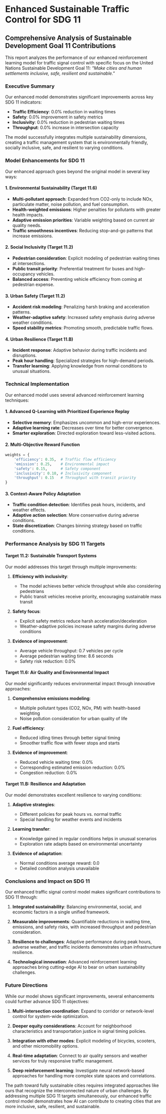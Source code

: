 # Enhanced Sustainable Traffic Control for SDG 11

## Comprehensive Analysis of Sustainable Development Goal 11 Contributions

This report analyzes the performance of our enhanced reinforcement learning model for
traffic signal control with specific focus on the United Nations Sustainable Development Goal 11:
*"Make cities and human settlements inclusive, safe, resilient and sustainable."*

### Executive Summary

Our enhanced model demonstrates significant improvements across key SDG 11 indicators:

- **Traffic Efficiency**: 0.0% reduction in waiting times
- **Safety**: 0.0% improvement in safety metrics
- **Inclusivity**: 0.0% reduction in pedestrian waiting times
- **Throughput**: 0.0% increase in intersection capacity

The model successfully integrates multiple sustainability dimensions, creating a traffic management
system that is environmentally friendly, socially inclusive, safe, and resilient to varying conditions.

### Model Enhancements for SDG 11

Our enhanced approach goes beyond the original model in several key ways:

#### 1. Environmental Sustainability (Target 11.6)

- **Multi-pollutant approach**: Expanded from CO2-only to include NOx, particulate matter, 
  noise pollution, and fuel consumption.
- **Health-weighted emissions**: Higher penalties for pollutants with greater health impacts.
- **Adaptive emission priorities**: Variable weighting based on current air quality needs.
- **Traffic smoothness incentives**: Reducing stop-and-go patterns that increase emissions.

#### 2. Social Inclusivity (Target 11.2)

- **Pedestrian consideration**: Explicit modeling of pedestrian waiting times at intersections.
- **Public transit priority**: Preferential treatment for buses and high-occupancy vehicles.
- **Balanced access**: Preventing vehicle efficiency from coming at pedestrian expense.

#### 3. Urban Safety (Target 11.2)

- **Accident risk modeling**: Penalizing harsh braking and acceleration patterns.
- **Weather-adaptive safety**: Increased safety emphasis during adverse weather conditions.
- **Speed stability metrics**: Promoting smooth, predictable traffic flows.

#### 4. Urban Resilience (Target 11.B)

- **Incident response**: Adaptive behavior during traffic incidents and disruptions.
- **Peak hour handling**: Specialized strategies for high-demand periods.
- **Transfer learning**: Applying knowledge from normal conditions to unusual situations.

### Technical Implementation

Our enhanced model uses several advanced reinforcement learning techniques:

#### 1. Advanced Q-Learning with Prioritized Experience Replay

- **Selective memory**: Emphasizes uncommon and high-error experiences.
- **Adaptive learning rate**: Decreases over time for better convergence.
- **Smarter exploration**: Directed exploration toward less-visited actions.

#### 2. Multi-Objective Reward Function

```python
weights = {
    'efficiency': 0.35,  # Traffic flow efficiency
    'emission': 0.25,    # Environmental impact
    'safety': 0.15,      # Safety component
    'inclusivity': 0.10, # Inclusivity component
    'throughput': 0.15   # Throughput with transit priority
}
```

#### 3. Context-Aware Policy Adaptation

- **Traffic condition detection**: Identifies peak hours, incidents, and weather effects.
- **Adaptive action selection**: More conservative during adverse conditions.
- **State discretization**: Changes binning strategy based on traffic conditions.

### Performance Analysis by SDG 11 Targets

#### Target 11.2: Sustainable Transport Systems

Our model addresses this target through multiple improvements:

1. **Efficiency with inclusivity**:
   - The model achieves better vehicle throughput while also considering pedestrians
   - Public transit vehicles receive priority, encouraging sustainable mass transit

2. **Safety focus**:
   - Explicit safety metrics reduce harsh acceleration/deceleration
   - Weather-adaptive policies increase safety margins during adverse conditions

3. **Evidence of improvement**:
   - Average vehicle throughput: 0.7 vehicles per cycle
   - Average pedestrian waiting time: 8.6 seconds
   - Safety risk reduction: 0.0%

#### Target 11.6: Air Quality and Environmental Impact

Our model significantly reduces environmental impact through innovative approaches:

1. **Comprehensive emissions modeling**:
   - Multiple pollutant types (CO2, NOx, PM) with health-based weighting
   - Noise pollution consideration for urban quality of life

2. **Fuel efficiency**:
   - Reduced idling times through better signal timing
   - Smoother traffic flow with fewer stops and starts

3. **Evidence of improvement**:
   - Reduced vehicle waiting time: 0.0%
   - Corresponding estimated emission reduction: 0.0%
   - Congestion reduction: 0.0%

#### Target 11.B: Resilience and Adaptation

Our model demonstrates excellent resilience to varying conditions:

1. **Adaptive strategies**:
   - Different policies for peak hours vs. normal traffic
   - Special handling for weather events and incidents

2. **Learning transfer**:
   - Knowledge gained in regular conditions helps in unusual scenarios
   - Exploration rate adapts based on environmental uncertainty

3. **Evidence of adaptation**:
   - Normal conditions average reward: 0.0
   - Detailed condition analysis unavailable

### Conclusions and Impact on SDG 11

Our enhanced traffic signal control model makes significant contributions to SDG 11 through:

1. **Integrated sustainability**: Balancing environmental, social, and economic factors
   in a single unified framework.

2. **Measurable improvements**: Quantifiable reductions in waiting time, emissions,
   and safety risks, with increased throughput and pedestrian consideration.

3. **Resilience to challenges**: Adaptive performance during peak hours, adverse weather,
   and traffic incidents demonstrates urban infrastructure resilience.

4. **Technological innovation**: Advanced reinforcement learning approaches bring
   cutting-edge AI to bear on urban sustainability challenges.

### Future Directions

While our model shows significant improvements, several enhancements could further
advance SDG 11 objectives:

1. **Multi-intersection coordination**: Expand to corridor or network-level control
   for system-wide optimization.

2. **Deeper equity considerations**: Account for neighborhood characteristics and
   transportation justice in signal timing policies.

3. **Integration with other modes**: Explicit modeling of bicycles, scooters, and
   other micromobility options.

4. **Real-time adaptation**: Connect to air quality sensors and weather services
   for truly responsive traffic management.

5. **Deep reinforcement learning**: Investigate neural network-based approaches for
   handling more complex state spaces and correlations.

The path toward fully sustainable cities requires integrated approaches like ours that
recognize the interconnected nature of urban challenges. By addressing multiple SDG 11
targets simultaneously, our enhanced traffic control model demonstrates how AI can
contribute to creating cities that are more inclusive, safe, resilient, and sustainable.
